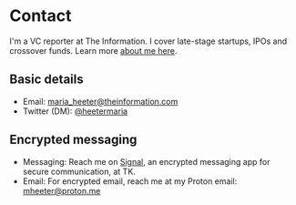 # Contact 

I'm a VC reporter at The Information. I cover late-stage startups, IPOs and crossover funds. Learn more [about me here](https://github.com/heetermaria/about).

Basic details
---

* Email: maria_heeter@theinformation.com  
* Twitter (DM): [@heetermaria](https://twitter.com/heetermaria)

Encrypted messaging 
---

* Messaging: Reach me on [Signal](https://signal.org/#signal), an encrypted messaging app for secure communication, at TK.
* Email: For encrypted email, reach me at my Proton email: mheeter@proton.me 


